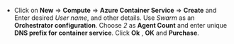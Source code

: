 - Click on **New** => **Compute** => **Azure Container Service**  => **Create** and Enter desired *User name*, and other details.
Use *Swarm* as an **Orchestrator configuration**. Choose *2* as **Agent Count** and enter unique **DNS prefix for container service**. Click **Ok** , **OK** and **Purchase**.
